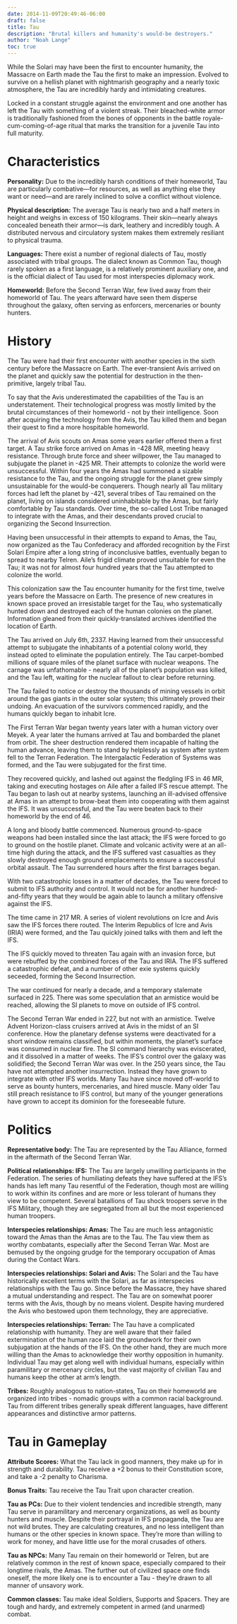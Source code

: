 ```yaml
---
date: 2014-11-09T20:49:46-06:00
draft: false
title: Tau
description: "Brutal killers and humanity's would-be destroyers."
author: "Noah Lange"
toc: true
---
```

While the Solari may have been the first to encounter humanity, the Massacre on Earth made the Tau the first to make an impression. Evolved to survive on a hellish planet with nightmarish geography and a nearly toxic atmosphere, the Tau are incredibly hardy and intimidating creatures.

Locked in a constant struggle against the environment and one another has left the Tau with something of a violent streak. Their bleached-white armor is traditionally fashioned from the bones of opponents in the battle royale-cum-coming-of-age ritual that marks the transition for a juvenile Tau into full maturity.
# Characteristics
**Personality:** Due to the incredibly harsh conditions of their homeworld, Tau are particularly combative—for resources, as well as anything else they want or need—and are rarely inclined to solve a conflict without violence.

**Physical description:** The average Tau is nearly two and a half meters in height and weighs in excess of 150 kilograms. Their skin—nearly always concealed beneath their armor—is dark, leathery and incredibly tough. A distributed nervous and circulatory system makes them extremely resiliant to physical trauma.

**Languages:** There exist a number of regional dialects of Tau, mostly associated with tribal groups. The dialect known as Common Tau, though rarely spoken as a first language, is a relatively prominent auxiliary one, and is the official dialect of Tau used for most interspecies diplomacy work.

**Homeworld:** Before the Second Terran War, few lived away from their homeworld of Tau. The years afterward have seen them disperse throughout the galaxy, often serving as enforcers, mercenaries or bounty hunters.
# History

The Tau were had their first encounter with another species in the sixth century before the Massacre on Earth. The ever-transient Avis arrived on the planet and quickly saw the potential for destruction in the then-primitive, largely tribal Tau.

To say that the Avis underestimated the capabilities of the Tau is an understatement. Their technological progress was mostly limited by the brutal circumstances of their homeworld - not by their intelligence. Soon after acquiring the technology from the Avis, the Tau killed them and began their quest to find a more hospitable homeworld.

The arrival of Avis scouts on Amas some years earlier offered them a first target. A Tau strike force arrived on Amas in -428 MR, meeting heavy resistance. Through brute force and sheer willpower, the Tau managed to subjugate the planet in -425 MR. Their attempts to colonize the world were unsuccessful. Within four years the Amas had summoned a sizable resistance to the Tau, and the ongoing struggle for the planet grew simply unsustainable for the would-be conquerers. Though nearly all Tau military forces had left the planet by -421, several tribes of Tau remained on the planet, living on islands considered uninhabitable by the Amas, but fairly comfortable by Tau standards. Over time, the so-called Lost Tribe managed to integrate with the Amas, and their descendants proved crucial to organizing the Second Insurrection.

Having been unsuccessful in their attempts to expand to Amas, the Tau, now organized as the Tau Confederacy and afforded recognition  by the First Solari Empire after a long string of inconclusive battles, eventually began to spread to nearby Telren. Aile’s frigid climate proved unsuitable for even the Tau; it was not for almost four hundred years that the Tau attempted to colonize the world.

This colonization saw the Tau encounter humanity for the first time, twelve years before the Massacre on Earth. The presence of new creatures in known space proved an irresistable target for the Tau, who systematically hunted down and destroyed each of the human colonies on the planet. Information gleaned from their quickly-translated archives identified the location of Earth.

The Tau arrived on July 6th, 2337. Having learned from their unsuccessful attempt to subjugate the inhabitants of a potential colony world, they instead opted to eliminate the population entirely. The Tau carpet-bombed millions of square miles of the planet surface with nuclear weapons. The carnage was unfathomable - nearly all of the planet’s population was killed, and the Tau left, waiting for the nuclear fallout to clear before returning.

The Tau failed to notice or destroy the thousands of mining vessels in orbit around the gas giants in the outer solar system; this ultimately proved their undoing. An evacuation of the survivors commenced rapidly, and the humans quickly began to inhabit Icre.

The First Terran War began twenty years later with a human victory over Meyek. A year later the humans arrived at Tau and bombarded the planet from orbit. The sheer destruction rendered them incapable of halting the human advance, leaving them to stand by helplessly as system after system fell to the Terran Federation. The Intergalactic Federation of Systems was formed, and the Tau were subjugated for the first time.

They recovered quickly, and lashed out against the fledgling IFS in 46 MR, taking and executing hostages on Aile after a failed IFS rescue attempt. The Tau began to lash out at nearby systems, launching an ill-advised offensive at Amas in an attempt to brow-beat them into cooperating with them against the IFS. It was unsuccessful, and the Tau were beaten back to their homeworld by the end of 46.

A long and bloody battle commenced. Numerous ground-to-space weapons had been installed since the last attack; the IFS were forced to go to ground on the hostile planet. Climate and volcanic activity were at an all-time high during the attack, and the IFS suffered vast casualties as they slowly destroyed enough ground emplacements to ensure a successful orbital assault. The Tau surrendered hours after the first barrages began.

With two catastrophic losses in a matter of decades, the Tau were forced to submit to IFS authority and control. It would not be for another hundred-and-fifty years that they would be again able to launch a military offensive against the IFS.

The time came in 217 MR. A series of violent revolutions on Icre and Avis saw the IFS forces there routed. The Interim Republics of Icre and Avis (IRIA) were formed, and the Tau quickly joined talks with them and left the IFS.

The IFS quickly moved to threaten Tau again with an invasion force, but were rebuffed by the combined forces of the Tau and IRIA. The IFS suffered a catastrophic defeat, and a number of other exie systems quickly seceeded, forming the Second Insurrection.

The war continued for nearly a decade, and a temporary stalemate surfaced in 225. There was some speculation that an armistice would be reached, allowing the SI planets to move on outside of IFS control.

The Second Terran War ended in 227, but not with an armistice. Twelve Advent Horizon-class cruisers arrived at Avis in the midst of an  SI conference. How the planetary defense systems were deactivated for a short window remains classified, but within moments, the planet’s surface was consumed in nuclear fire. The SI command hierarchy was  eviscerated, and it dissolved in a matter of weeks. The IFS’s control over the galaxy was solidified; the Second Terran War was over.
In the 250 years since, the Tau have not attempted another insurrection. Instead they have grown to integrate with other IFS worlds. Many Tau have since moved off-world to serve as bounty hunters, mercenaries, and hired muscle. Many older Tau still preach resistance to IFS control, but many of the younger generations have grown to accept its dominion for the foreseeable future.

# Politics
**Representative body:** The Tau are represented by the Tau Alliance, formed in the aftermath of the Second Terran War.

**Political relationships: IFS:** The Tau are largely unwilling participants in the Federation. The series of humiliating defeats they have suffered at the IFS’s hands has left many Tau resentful of the Federation, though most are willing to work within its confines and are more or less tolerant of humans they view to be competent. Several batallions of Tau shock troopers serve in the IFS Military, though they are segregated from all but the most experienced human troopers.

**Interspecies relationships: Amas:** The Tau are much less antagonistic toward the Amas than the Amas are to the Tau. The Tau view them as worthy combatants, especially after the Second Terran War. Most are bemused by the ongoing grudge for the temporary occupation of Amas during the Contact Wars.

**Interspecies relationships: Solari and Avis:** The Solari and the Tau have historically excellent terms with the Solari, as far as interspecies relationships with the Tau go. Since before the Massacre, they have shared a mutual understanding and respect. The Tau are on somewhat poorer terms with the Avis, though by no means violent. Despite having murdered the Avis who bestowed upon them technology, they are appreciative.

**Interspecies relationships: Terran:** The Tau have a complicated relationship with humanity. They are well aware that their failed extermination of the human race laid the groundwork for their own subjugation at the hands of the IFS. On the other hand, they are much more willing than the Amas to acknowledge their worthy opposition in humanity. Individual Tau may get along well with individual humans, especially within paramilitary or mercenary circles, but the vast majority of civilian Tau and humans keep the other at arm’s length.

**Tribes:**  Roughly analogous to nation-states, Tau on their homeworld are organized into tribes - nomadic groups with a common racial background. Tau from different tribes generally speak different languages, have different appearances and distinctive armor patterns.

# Tau in Gameplay
**Attribute Scores:** What the Tau lack in good manners, they make up for in strength and durability. Tau receive a +2 bonus to their Constitution score, and take a -2 penalty to Charisma.

**Bonus Traits:** Tau receive the Tau Trait upon character creation.

**Tau as PCs:** Due to their violent tendencies and incredible strength, many Tau serve in paramilitary and mercenary organizations, as well as bounty hunters and muscle. Despite their portrayal in IFS propaganda, the Tau are not wild brutes. They are calculating creatures, and no less intelligent than humans or the other species in known space. They’re more than willing to work for money, and have little use for the moral crusades of others.

**Tau as NPCs:** Many Tau remain on their homeworld or Telren, but are relatively common in the rest of known space, especially compared to their longtime rivals, the Amas. The further out of civilized space one finds oneself, the more likely one is to encounter a Tau - they’re drawn to all manner of unsavory work.

**Common classes:** Tau make ideal Soldiers, Supports and Spacers. They are tough and hardy, and extremely competent in armed (and unarmed) combat.
